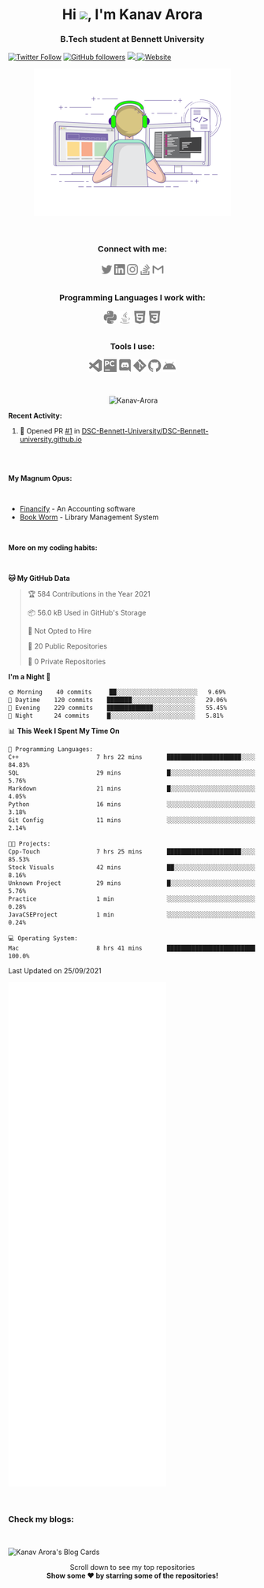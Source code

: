 <h1 align="center">Hi <img src="https://media.giphy.com/media/hvRJCLFzcasrR4ia7z/giphy.gif" width="30px">, I'm Kanav Arora</h1>
<h3 align="center">B.Tech student at Bennett University</h3>

[![Twitter Follow](https://img.shields.io/twitter/follow/Beardy_Weird?style=social)](https://twitter.com/Beardy_Weird)
[![GitHub followers](https://img.shields.io/github/followers/Kanav-Arora?label=Follow&style=social)](https://github.com/Kanav-Arora)
<a href = "https://kanavarora1515.medium.com" >
<img src ="https://img.shields.io/badge/Medium-12100E?style=for-the-badge&logo=medium&logoColor=white">
</a>
[![Website](https://img.shields.io/badge/Kanav-Arora--green?style=social&logo=google%20chrome)](https://kanav-arora.github.io)

<p align = "center"> <img  title="Kanav Arora" alt="Kanav Arora" width="400" src="./logos/animation.gif" /> </p>

<br>

<h3 align = "center">
<b>
Connect with me: </b><br>
<br>
<a href="https://twitter.com/Beardy_Weird"><img align="center" title="Twitter - Kanav Arora" alt="Twitter" width="22px" src="./logos/twitter.svg" /></a>
<a href="www.linkedin.com/in/kanavarora1505"><img align="center" title="LinkedIn - Kanav Arora" alt="LinkedIn" width="22px" src="./logos/linkedin.svg" /></a>
<a href="https://www.instagram.com/kanav_a/"><img align="center" title="Instagram - Kanav Arora" alt="Instagram" width="22px" src="./logos/instagram.svg" /></a>
<a href="https://meta.stackexchange.com/users/937580/kanav-arora"><img align="center" title="Stack Overflow - Kanav Arora" alt="Stack Overflow" width="22px" src="./logos/stackoverflow.svg" /></a>
<a href="mailto:kanavarora1515@gmail.com"><img align="center" title="Mail - Kanav Arora" alt="Mail" width="22px" src="./logos/gmail.svg" /></a>

<br>
<br>
  
Programming Languages I work with: <br>

<img align="center" title="Python" alt="python" width="26px" src="./logos/python.svg" />
<img align="center" title="Java" alt="Java" width="26px" src="./logos/java.svg" />
<!-- <img align="left" title="Git" alt="Git" width="26px" src="./logos/git.svg" /> -->
<img align="center" title="HTML5" alt="HTML5" width="26px" src="./logos/html5.svg" />
<img align="center" title="CSS3" alt="CSS3" width="26px" src="./logos/css3.svg" />
  
<br>
<br>

Tools I use: <br>

<img align="center" title="Visual Studio Code" alt="Visual Studio Code" width="26px" src="./logos/visualstudiocode.svg" />
<img align="center" title="JetBrains PyCharm" alt="JetBrains PyCharm" width="26px" src="./logos/pycharm.svg" />
<img align="center" title="Discord" alt="Discord" width="26px" src="./logos/discord.svg" />
<img align="center" title="Git" alt="Git" width="26px" src="./logos/git.svg" />
<img align="center" title="GitHub" alt="GitHub" width="26px" src="./logos/github.svg" />
<img align="center" title="Android" alt="Android" width="26px" src="./logos/android.svg" />
</h3>

<br>

<p align = "center">&nbsp;<img align="center" src="https://github-readme-stats.vercel.app/api?username=Kanav-Arora&theme=dark&show_icons=true&locale=en" alt="Kanav-Arora" width="450" height="250" /></p>

**Recent Activity:**

<!--START_SECTION:activity-->
1. 💪 Opened PR [#1](https://github.com/DSC-Bennett-University/DSC-Bennett-university.github.io/pull/1) in [DSC-Bennett-University/DSC-Bennett-university.github.io](https://github.com/DSC-Bennett-University/DSC-Bennett-university.github.io)
<!--END_SECTION:activity-->
<br>

<br>

**My Magnum Opus:**

<br>

- [Financify](https://github.com/Kanav-Arora/Financify) - An Accounting software
- [Book Worm](https://github.com/Kanav-Arora/Library-Management-System) - Library Management System

<br>


**More on my coding habits:**

<br>

<!--START_SECTION:waka-->
**🐱 My GitHub Data** 

> 🏆 584 Contributions in the Year 2021
 > 
> 📦 56.0 kB Used in GitHub's Storage 
 > 
> 🚫 Not Opted to Hire
 > 
> 📜 20 Public Repositories 
 > 
> 🔑 0 Private Repositories  
 > 
**I'm a Night 🦉** 

```text
🌞 Morning    40 commits     ██░░░░░░░░░░░░░░░░░░░░░░░   9.69% 
🌆 Daytime    120 commits    ███████░░░░░░░░░░░░░░░░░░   29.06% 
🌃 Evening    229 commits    █████████████░░░░░░░░░░░░   55.45% 
🌙 Night      24 commits     █░░░░░░░░░░░░░░░░░░░░░░░░   5.81%

```


📊 **This Week I Spent My Time On** 

```text
💬 Programming Languages: 
C++                      7 hrs 22 mins       █████████████████████░░░░   84.83% 
SQL                      29 mins             █░░░░░░░░░░░░░░░░░░░░░░░░   5.76% 
Markdown                 21 mins             █░░░░░░░░░░░░░░░░░░░░░░░░   4.05% 
Python                   16 mins             ░░░░░░░░░░░░░░░░░░░░░░░░░   3.18% 
Git Config               11 mins             ░░░░░░░░░░░░░░░░░░░░░░░░░   2.14%

🐱‍💻 Projects: 
Cpp-Touch                7 hrs 25 mins       █████████████████████░░░░   85.53% 
Stock Visuals            42 mins             ██░░░░░░░░░░░░░░░░░░░░░░░   8.16% 
Unknown Project          29 mins             █░░░░░░░░░░░░░░░░░░░░░░░░   5.76% 
Practice                 1 min               ░░░░░░░░░░░░░░░░░░░░░░░░░   0.28% 
JavaCSEProject           1 min               ░░░░░░░░░░░░░░░░░░░░░░░░░   0.24%

💻 Operating System: 
Mac                      8 hrs 41 mins       █████████████████████████   100.0%

```


 Last Updated on 25/09/2021
<!--END_SECTION:waka-->


<!-- If you're using "main" as default branch -->
![Metrics](https://github.com/Kanav-Arora/Kanav-Arora/blob/main/github-metrics.svg)

<br>

### Check my blogs:

<br>

![Kanav Arora's Blog Cards](https://github-cards-external-blogs.souravdey777.vercel.app/getMediumBlogs?username=kanavarora1515&type=horizontal)

<p align="center">
    Scroll down to see my top repositories
    <br>
    <b>
      Show some ❤️ by starring some of the repositories!
    </b>
</p>
